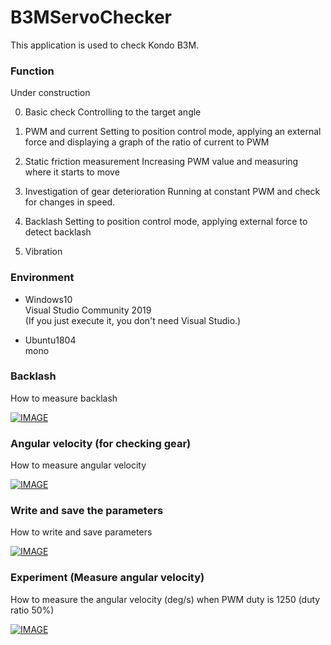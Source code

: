 # B3MServoChecker
This application is used to check Kondo B3M.

### Function

Under construction

0) Basic check
Controlling to the target angle

1) PWM and current
Setting to position control mode, applying an external force and displaying a graph of the ratio of current to PWM

2) Static friction measurement
Increasing PWM value and measuring where it starts to move

3) Investigation of gear deterioration
Running at constant PWM and check for changes in speed.

4) Backlash
Setting to position control mode, applying external force to detect backlash

5) Vibration

### Environment

- Windows10  
Visual Studio Community 2019  
(If you just execute it, you don't need Visual Studio.)  

- Ubuntu1804  
mono  

### Backlash  

How to measure backlash  

[![IMAGE](http://img.youtube.com/vi/nS0xw7NbkSw/0.jpg)](https://youtu.be/nS0xw7NbkSw)

### Angular velocity (for checking gear)

How to measure angular velocity

[![IMAGE](http://img.youtube.com/vi/BwX0PWRZGwU/0.jpg)](https://youtu.be/BwX0PWRZGwU)

### Write and save the parameters

How to write and save parameters

[![IMAGE](http://img.youtube.com/vi/50FzWhF5oys/0.jpg)](https://youtu.be/50FzWhF5oys)

### Experiment (Measure angular velocity) 

How to measure the angular velocity (deg/s) when PWM duty is 1250 (duty ratio 50%)

[![IMAGE](http://img.youtube.com/vi/kSsV40biiYE/0.jpg)](https://youtu.be/kSsV40biiYE)
